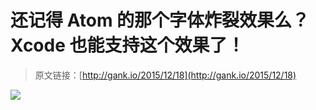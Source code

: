 # 还记得 Atom 的那个字体炸裂效果么？Xcode 也能支持这个效果了！

> 原文链接：[http://gank.io/2015/12/18](http://gank.io/2015/12/18)

![](http://ww3.sinaimg.cn/large/7a8aed7bgw1eyz0rg13v9j20hs0qon28.jpg)

